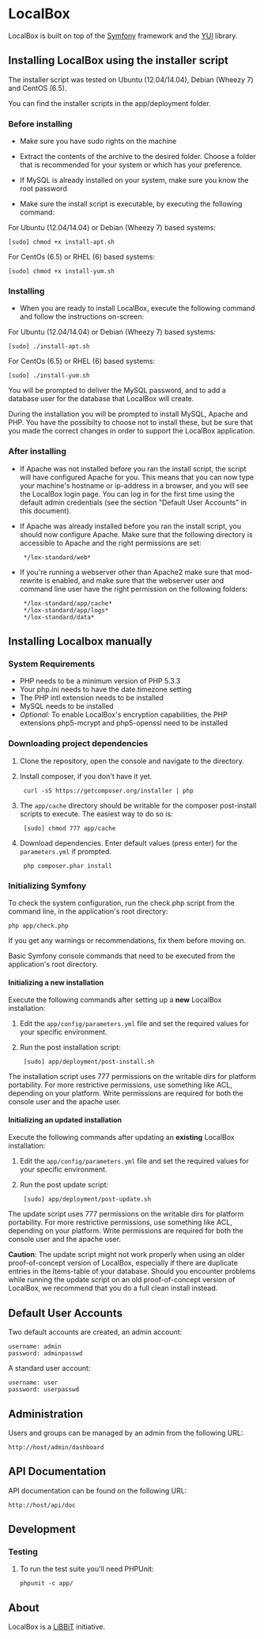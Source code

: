 # LocalBox

LocalBox is built on top of the [Symfony](http://symfony.com) framework and the [YUI](http://yuilibrary.com) library.

## Installing LocalBox using the installer script

The installer script was tested on Ubuntu (12.04/14.04), Debian (Wheezy 7) and CentOS (6.5).

You can find the installer scripts in the app/deployment folder.

### Before installing

* Make sure you have sudo rights on the machine

* Extract the contents of the archive to the desired folder. Choose a folder that is recommended for your system or which has your preference.

* If MySQL is already installed on your system, make sure you know the root password

* Make sure the install script is executable, by executing the following command:

For Ubuntu (12.04/14.04) or Debian (Wheezy 7) based systems:

    [sudo] chmod +x install-apt.sh

For CentOs (6.5) or RHEL (6) based systems:

    [sudo] chmod +x install-yum.sh

### Installing
* When you are ready to install LocalBox, execute the following command and follow the instructions on-screen:

For Ubuntu (12.04/14.04) or Debian (Wheezy 7) based systems:

    [sudo] ./install-apt.sh

For CentOs (6.5) or RHEL (6) based systems:

    [sudo] ./install-yum.sh

You will be prompted to deliver the MySQL password, and to add a database user for the database that LocalBox will create.

During the installation you will be prompted to install MySQL, Apache and PHP. You have the possibilty to choose not to install these, but be sure that you made the correct changes in order to support the LocalBox application.

### After installing

* If Apache was not installed before you ran the install script, the script will have configured Apache for you. This means that you can now type your machine's hostname or ip-address in a browser, and you will see the LocalBox login page. You can log in for the first time using the default admin credentials (see the section "Default User Accounts" in this document).

* If Apache was already installed before you ran the install script, you should now configure Apache. Make sure that the following directory is accessible to Apache and the right permissions are set:

       */lox-standard/web*

* If you're running a webserver other than Apache2 make sure that mod-rewrite is enabled, and make sure that the webserver user and command line user have the right permission on the following folders:

       */lox-standard/app/cache*
       */lox-standard/app/logs*
       */lox-standard/data*

## Installing Localbox manually

### System Requirements

* PHP needs to be a minimum version of PHP 5.3.3
* Your php.ini needs to have the date.timezone setting
* The PHP intl extension needs to be installed
* MySQL needs to be installed
* *Optional:* To enable LocalBox's encryption capabilities, the PHP extensions php5-mcrypt and php5-openssl need to be installed

### Downloading project dependencies

1. Clone the repository, open the console and navigate to the directory.

2. Install composer, if you don't have it yet.

        curl -sS https://getcomposer.org/installer | php

3. The `app/cache` directory should be  writable for the composer post-install scripts to execute. The easiest way to do so is:

        [sudo] chmod 777 app/cache

4. Download dependencies. Enter default values (press enter) for the `parameters.yml` if prompted.

        php composer.phar install

### Initializing Symfony

To check the system configuration, run the check.php script from the command line, in the application's root directory:

    php app/check.php

If you get any warnings or recommendations, fix them before moving on.

Basic Symfony console commands that need to be executed from the application's root directory.

#### Initializing a new installation

Execute the following commands after setting up a **new** LocalBox installation:

1. Edit the `app/config/parameters.yml` file and set the required values for your specific environment.

2. Run the post installation script:

        [sudo] app/deployment/post-install.sh

The installation script uses 777 permissions on the writable dirs for platform portability. For more restrictive permissions, use something like ACL, depending on your platform. Write permissions are required for both the console user and the apache user.

#### Initializing an updated installation

Execute the following commands after updating an **existing** LocalBox installation:

1. Edit the `app/config/parameters.yml` file and set the required values for your specific environment.

1. Run the post update script:

        [sudo] app/deployment/post-update.sh

The update script uses 777 permissions on the writable dirs for platform portability. For more restrictive permissions, use something like ACL, depending on your platform. Write permissions are required for both the console user and the apache user.

**Caution**: The update script might not work properly when using an older proof-of-concept version of LocalBox, especially if there are duplicate entries in the Items-table of your database. Should you encounter problems while running the update script on an old proof-of-concept version of LocalBox, we recommend that you do a full clean install instead.

## Default User Accounts

Two default accounts are created, an admin account:

    username: admin
    password: adminpasswd

A standard user account:

    username: user
    password: userpasswd

## Administration

Users and groups can be managed by an admin from the following URL:

    http://host/admin/dashboard

## API Documentation

API documentation can be found on the following URL:

    http://host/api/doc

## Development

### Testing

1.  To run the test suite you'll need PHPUnit:

        phpunit -c app/

## About

LocalBox is a [LiBBiT](http://www.libbit.eu) initiative.

